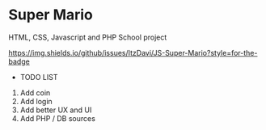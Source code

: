 # Super Mario
HTML, CSS, Javascript and PHP School project

https://img.shields.io/github/issues/ItzDavi/JS-Super-Mario?style=for-the-badge

* TODO LIST
1. Add coin
2. Add login
3. Add better UX and UI
4. Add PHP / DB sources
